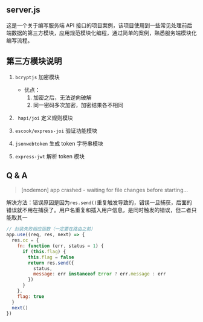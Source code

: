 
## server.js

这是一个关于编写服务端 API 接口的项目案例，该项目使用到一些常见处理前后端数据的第三方模块，应用规范模块化编程，通过简单的案例，熟悉服务端模块化编写流程。

## 第三方模块说明

1. `bcryptjs` 加密模块

   * 优点：
     1. 加密之后，无法逆向破解
     2. 同一密码多次加密，加密结果各不相同

2. ` hapi/joi` 定义规则模块
3. `escook/express-joi` 验证功能模块
4. `jsonwebtoken` 生成 token 字符串模块
5. `express-jwt` 解析 token 模块

## Q & A

> [nodemon] app crashed - waiting for file changes before starting... 

解决方法：错误原因是因为`res.send()`重复触发导致的，错误一旦捕获，后面的错误就不用在捕获了。用户名重复和插入用户信息，是同时触发的错误，但二者只能取其一

```js
// 封装失败相应函数（一定要在路由之前）
app.use((req, res, next) => {
  res.cc = {
    fn: function (err, status = 1) {
      if (this.flag) {
        this.flag = false
        return res.send({
          status,
          message: err instanceof Error ? err.message : err
        })
      }
    },
    flag: true
  }
  next()
})
```